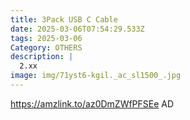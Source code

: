 ```yaml
---
title: 3Pack USB C Cable
date: 2025-03-06T07:54:29.533Z
tags: 2025-03-06
Category: OTHERS
description: |
  2.xx
image: img/71yst6-kgil._ac_sl1500_.jpg
---
```

https://amzlink.to/az0DmZWfPFSEe
AD